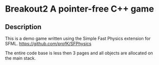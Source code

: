 # Breakout2  A pointer-free C++ game

## Description
This is a demo game written using the Simple Fast Physics extension for SFML.
https://github.com/profK/SFPhysics

The entire code base is less then 3 pages and all objects are allocated on the main stack.
